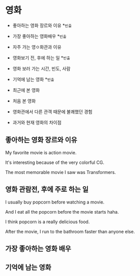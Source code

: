 # 영화

- 좋아하는 영화 장르와 이유 \*`빈출`

- 가장 좋아하는 영화배우 \*`빈출`

- 자주 가는 영ㅇ화관과 이유

- 영화보기 전, 후에 하는 일 \*`빈출`
- 영화 보러 가는 시간, 빈도, 사람

- 기억에 남는 영화 \*`빈출`
- 최근에 본 영화
- 처음 본 영화
- 영화관에서 다른 관객 때문에 불쾌했던 경험

- 과거와 현재 영화의 차이점

## 좋아하는 영화 장르와 이유

My favorite movie is action movie.

It's interesting because of the very colorful CG.

The most memorable movie I saw was Transformers.

## 영화 관람전, 후에 주로 하는 일

I usually buy popcorn before watching a movie.

And I eat all the popcorn before the movie starts haha.

I think popcorn is a really delicious food.

After the movie, I run to the bathroom faster than anyone else.

## 가장 좋아하는 영화 배우

## 기억에 남는 영화
